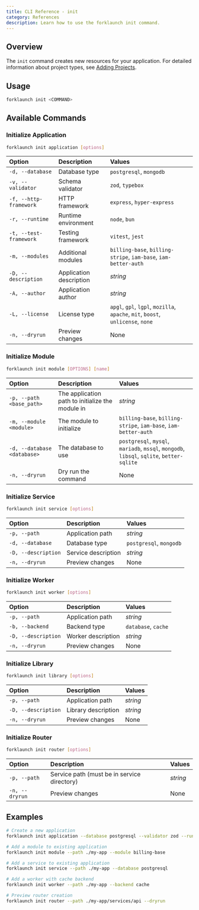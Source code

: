 ```yaml
---
title: CLI Reference - init
category: References
description: Learn how to use the forklaunch init command.
---
```


## Overview

The `init` command creates new resources for your application. For detailed information about project types, see [Adding Projects](/docs/adding-projects).

## Usage

```bash
forklaunch init <COMMAND>
```

## Available Commands

### Initialize Application
```bash
forklaunch init application [options]
```

| Option | Description | Values |
| :----- | :---------- | :----- |
| `-d, --database` | Database type | `postgresql`, `mongodb` |
| `-v, --validator` | Schema validator | `zod`, `typebox` |
| `-f, --http-framework` | HTTP framework | `express`, `hyper-express` |
| `-r, --runtime` | Runtime environment | `node`, `bun` |
| `-t, --test-framework` | Testing framework | `vitest`, `jest` |
| `-m, --modules` | Additional modules | `billing-base`, `billing-stripe`, `iam-base`, `iam-better-auth` |
| `-D, --description` | Application description | _string_ |
| `-A, --author` | Application author | _string_ |
| `-L, --license` | License type | `apgl`, `gpl`, `lgpl`, `mozilla`, `apache`, `mit`, `boost`, `unlicense`, `none` |
| `-n, --dryrun` | Preview changes | None |

### Initialize Module

```bash
forklaunch init module [OPTIONS] [name]
```

| Option | Description | Values |
| :----- | :---------- | :------ |
| `-p, --path <base_path>` | The application path to initialize the module in | _string_ |
| `-m, --module <module>` | The module to initialize | `billing-base`, `billing-stripe`, `iam-base`, `iam-better-auth` |
| `-d, --database <database>` | The database to use | `postgresql`, `mysql`, `mariadb`, `mssql`, `mongodb`, `libsql`, `sqlite`, `better-sqlite` |
| `-n, --dryrun` | Dry run the command | None |

### Initialize Service
```bash
forklaunch init service [options]
```

| Option | Description | Values |
| :----- | :---------- | :----- |
| `-p, --path` | Application path | _string_ |
| `-d, --database` | Database type | `postgresql`, `mongodb` |
| `-D, --description` | Service description | _string_ |
| `-n, --dryrun` | Preview changes | None |

### Initialize Worker
```bash
forklaunch init worker [options]
```

| Option | Description | Values |
| :----- | :---------- | :----- |
| `-p, --path` | Application path | _string_ |
| `-b, --backend` | Backend type | `database`, `cache` |
| `-D, --description` | Worker description | _string_ |
| `-n, --dryrun` | Preview changes | None |

### Initialize Library
```bash
forklaunch init library [options]
```

| Option | Description | Values |
| :----- | :---------- | :----- |
| `-p, --path` | Application path | _string_ |
| `-D, --description` | Library description | _string_ |
| `-n, --dryrun` | Preview changes | None |

### Initialize Router
```bash
forklaunch init router [options]
```

| Option | Description | Values |
| :----- | :---------- | :----- |
| `-p, --path` | Service path (must be in service directory) | _string_ |
| `-n, --dryrun` | Preview changes | None |

## Examples

```bash
# Create a new application
forklaunch init application --database postgresql --validator zod --runtime node

# Add a module to existing application
forklaunch init module --path ./my-app --module billing-base

# Add a service to existing application
forklaunch init service --path ./my-app --database postgresql

# Add a worker with cache backend
forklaunch init worker --path ./my-app --backend cache

# Preview router creation
forklaunch init router --path ./my-app/services/api --dryrun
```
